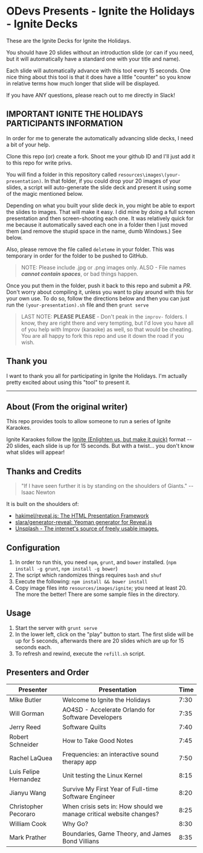 # ODevs Presents - Ignite the Holidays - Ignite Decks

These are the Ignite Decks for Ignite the Holidays.

You should have 20 slides without an introduction slide (or can if you need, but it will automatically have a standard one with your title and name).

Each slide will automatically advance with this tool every 15 seconds. One nice thing about this tool is that it does have a little "counter" so you know in relative terms how much longer that slide will be displayed.

If you have ANY questions, please reach out to me directly in Slack!

## IMPORTANT IGNITE THE HOLIDAYS PARTICIPANTS INFORMATION

In order for me to generate the automatically advancing slide decks, I need a bit of your help.

Clone this repo (or) create a fork. Shoot me your github ID and I'll just add it to this repo for write privs.

You will find a folder in this repository called `resources\images\(your-presentation)`. In that folder, if you could drop your 20 images of your slides, a script will auto-generate the slide deck and present it using some of the magic mentioned below.

Depending on what you built your slide deck in, you might be able to export the slides to images. That will make it easy. I did mine by doing a full screen presentation and then screen-shooting each one. It was relatively quick for me because it automatically saved each one in a folder then I just moved them (and remove the stupid space in the name, dumb Windows.) See below.

Also, please remove the file called `deleteme` in your folder. This was temporary in order for the folder to be pushed to GitHub.

> NOTE: Please include .jpg or .png images only. ALSO - File names ***cannot contain spaces***, or bad things happen.

Once you put them in the folder, push it back to this repo and submit a *PR*. Don't worry about compiling it, unless you want to play around with this for your own use. To do so, follow the directions below and then you can just run the `(your-presentation).sh` file and then `grunt serve`

> LAST NOTE: **PLEASE PLEASE** - Don't peak in the `improv-` folders. I know, they are right there and very tempting, but I'd love you have all of you help with Improv (karaoke) as well, so that would be cheating. You are all happy to fork this repo and use it down the road if you wish.

## Thank you

I want to thank you all for participating in Ignite the Holidays. I'm actually pretty excited about using this "tool" to present it.  

___

## About (From the original writer)

This repo provides tools to allow someone to run a series of Ignite Karaokes.

Ignite Karaokes follow the [Ignite (Enlighten us, but make it quick)](http://www.ignitetalks.io/) format -- 20 slides, each slide is up for 15 seconds. But with a twist... you don't know what slides will appear!

## Thanks and Credits

> "If I have seen further it is by standing on the shoulders of Giants." -- Isaac Newton

It is built on the shoulders of:

* [hakimel/reveal.js: The HTML Presentation Framework](https://github.com/hakimel/reveal.js#slide-backgrounds)
* [slara/generator-reveal: Yeoman generator for Reveal.js](https://github.com/slara/generator-reveal)
* [Unsplash - The internet's source of freely usable images.](https://unsplash.com)

## Configuration

1. In order to run this, you need `npm`, `grunt`, and `bower` installed. (`npm install -g grunt`, `npm install -g bower`)
2. The script which randomizes things requires `bash` and `shuf`
3. Execute the following: `npm install && bower install`
4. Copy image files into `resources/images/ignite`; you need at least 20. The more the better! There are some sample files in the directory.

## Usage

1. Start the server with `grunt serve`
2. In the lower left, click on the "play" button to start. The first slide will be up for 5 seconds, afterwards there are 20 slides which are up for 15 seconds each.
3. To refresh and rewind, execute the `refill.sh` script.

## Presenters and Order

| Presenter             | Presentation                                                                 | Time |
| --------------------- | ---------------------------------------------------------------------------- | ---- |
| Mike Butler           | Welcome to Ignite the Holidays                                               | 7:30 |
| Will Gorman           | AO4SD - Accelerate Orlando for Software Developers                           | 7:35 |
| Jerry Reed            | Software Quilts                                                              | 7:40 |
| Robert Schneider      | How to Take Good Notes                                                       | 7:45 |
| Rachel LaQuea         | Frequencies: an interactive sound therapy app                                | 7:50 |
| Luis Felipe Hernandez | Unit testing the Linux Kernel                                                | 8:15 |
| Jianyu Wang           | Survive My First Year of Full-time Software Engineer                         | 8:20 |
| Christopher Pecoraro  | When crisis sets in: How should we manage critical website changes?          | 8:25 |
| William Cook          | Why Go?                                                                      | 8:30 |
| Mark Prather          | Boundaries, Game Theory, and James Bond Villians                             | 8:35 |
